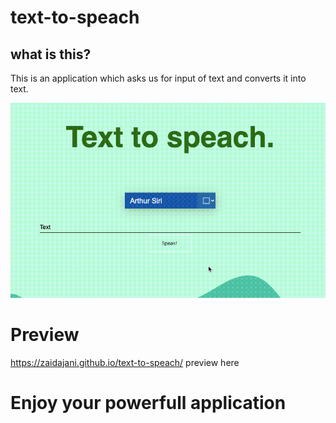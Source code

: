 # text-to-speach

## what is this?

This is an application which asks us for input of text and converts it into text.

<img src="./preview.gif">

# Preview

<a href="https://zaidajani.github.io/text-to-speach/">https://zaidajani.github.io/text-to-speach/ preview here</a>

# Enjoy your powerfull application
